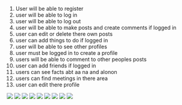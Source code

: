 

1. User will be able to register
2. user will be able to log in
3. user will be able to log out
4. user will be able to make posts and create comments if logged in 
5. user can edit or delete there own posts
6. user can add things to do if logged in
7. user will be able to see other profiles
8. user must be logged in to create a profile
9. users will be able to comment to other peoples posts
10. user can add friends if logged in 
11. users can see facts abt aa na and alonon 
12. users can find meetings in there area
13. user can edit there profile 


<img src="images/IMG_1032.JPG"/>
<img src="images/IMG_1033.JPG"/>
<img src="images/IMG_1034.JPG"/>
<img src="images/IMG_1035.JPG"/>
<img src="images/IMG_1036.JPG"/>
<img src="images/IMG_1037.JPG"/>
<img src="images/IMG_1038.JPG"/>
<img src="images/IMG_1039.JPG"/>
<img src="images/IMG_1040.JPG"/>



